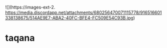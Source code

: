 ![](https://images-ext-2. https://media.discordapp.net/attachments/680256470071115778/916516601338138675/514AE9E7-ABA2-40FC-BFE4-FC509E54C93B.jpg)
# taqana
